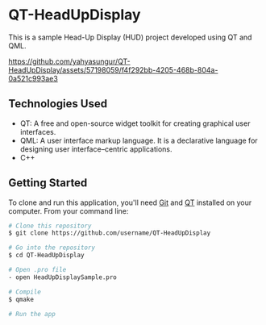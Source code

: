 # QT-HeadUpDisplay

This is a sample Head-Up Display (HUD) project developed using QT and QML.

https://github.com/yahyasungur/QT-HeadUpDisplay/assets/57198059/f4f292bb-4205-468b-804a-0a521c993ae3

## Technologies Used

- QT: A free and open-source widget toolkit for creating graphical user interfaces.
- QML: A user interface markup language. It is a declarative language for designing user interface–centric applications.
- C++

## Getting Started

To clone and run this application, you'll need [Git](https://git-scm.com) and [QT](https://www.qt.io/download) installed on your computer. From your command line:

```bash
# Clone this repository
$ git clone https://github.com/username/QT-HeadUpDisplay

# Go into the repository
$ cd QT-HeadUpDisplay

# Open .pro file
- open HeadUpDisplaySample.pro

# Compile
$ qmake

# Run the app
